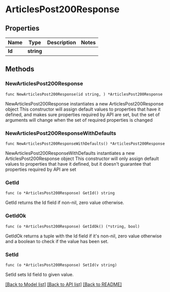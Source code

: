 # ArticlesPost200Response

## Properties

Name | Type | Description | Notes
------------ | ------------- | ------------- | -------------
**Id** | **string** |  | 

## Methods

### NewArticlesPost200Response

`func NewArticlesPost200Response(id string, ) *ArticlesPost200Response`

NewArticlesPost200Response instantiates a new ArticlesPost200Response object
This constructor will assign default values to properties that have it defined,
and makes sure properties required by API are set, but the set of arguments
will change when the set of required properties is changed

### NewArticlesPost200ResponseWithDefaults

`func NewArticlesPost200ResponseWithDefaults() *ArticlesPost200Response`

NewArticlesPost200ResponseWithDefaults instantiates a new ArticlesPost200Response object
This constructor will only assign default values to properties that have it defined,
but it doesn't guarantee that properties required by API are set

### GetId

`func (o *ArticlesPost200Response) GetId() string`

GetId returns the Id field if non-nil, zero value otherwise.

### GetIdOk

`func (o *ArticlesPost200Response) GetIdOk() (*string, bool)`

GetIdOk returns a tuple with the Id field if it's non-nil, zero value otherwise
and a boolean to check if the value has been set.

### SetId

`func (o *ArticlesPost200Response) SetId(v string)`

SetId sets Id field to given value.



[[Back to Model list]](../README.md#documentation-for-models) [[Back to API list]](../README.md#documentation-for-api-endpoints) [[Back to README]](../README.md)


